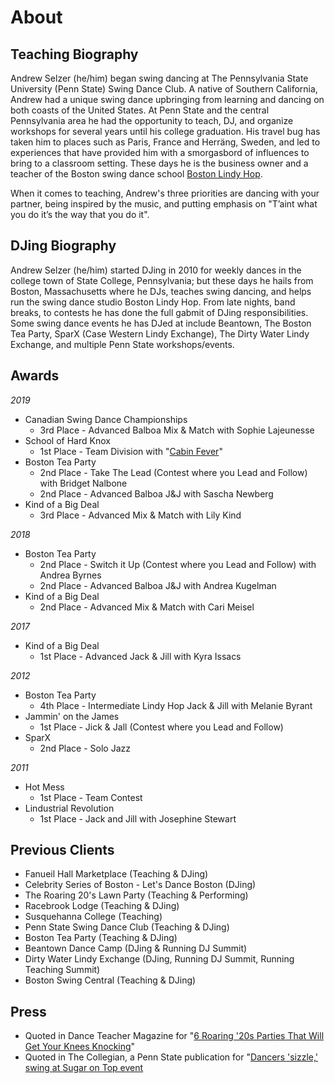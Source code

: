# About

## Teaching Biography

Andrew Selzer (he/him) began swing dancing at The Pennsylvania State University (Penn State) Swing Dance Club. A native of Southern California, Andrew had a unique swing dance upbringing from learning and dancing on both coasts of the United States. At Penn State and the central Pennsylvania area he had the opportunity to teach, DJ, and organize workshops for several years until his college graduation. His travel bug has taken him to places such as Paris, France and Herräng, Sweden, and led to experiences that have provided him with a smorgasbord of influences to bring to a classroom&nbsp;setting. These days he is the business owner and a teacher of the Boston swing dance school [Boston Lindy Hop](https://bostonlindyhop.com).

When it comes to teaching, Andrew's three priorities are dancing with your partner, being inspired by the music, and putting emphasis on "T’aint what you do it’s the way that you do it".

## DJing Biography

Andrew Selzer (he/him) started DJing in 2010 for weekly dances in the college town of State College, Pennsylvania; but these days he hails from Boston, Massachusetts where he DJs, teaches swing dancing, and helps run the swing dance studio Boston Lindy Hop. From late nights, band breaks, to contests he has done the full gabmit of DJing responsibilities. Some swing dance events he has DJed at include Beantown, The Boston Tea Party, SparX (Case Western Lindy Exchange), The Dirty Water Lindy Exchange, and multiple Penn State&nbsp;workshops/events.

## Awards

*2019*
* Canadian Swing Dance Championships
  * 3rd Place - Advanced Balboa Mix & Match with Sophie Lajeunesse
* School of Hard Knox
  * 1st Place - Team Division with "[Cabin Fever](https://www.youtube.com/watch?v=uEzza4WabNc&t=6s)"
* Boston Tea Party
  * 2nd Place - Take The Lead (Contest where you Lead and Follow) with Bridget Nalbone
  * 2nd Place - Advanced Balboa J&J with Sascha Newberg
* Kind of a Big Deal
  * 3rd Place - Advanced Mix & Match with Lily Kind

*2018*
* Boston Tea Party
  * 2nd Place - Switch it Up (Contest where you Lead and Follow) with Andrea Byrnes
  * 2nd Place - Advanced Balboa J&J with Andrea Kugelman
* Kind of a Big Deal
  * 2nd Place - Advanced Mix & Match with Cari Meisel

*2017*
* Kind of a Big Deal
  * 1st Place - Advanced Jack & Jill with Kyra Issacs

*2012*
* Boston Tea Party
  * 4th Place - Intermediate Lindy Hop Jack & Jill with Melanie Byrant
* Jammin' on the James
  * 1st Place - Jick & Jall (Contest where you Lead and Follow)
* SparX
  * 2nd Place - Solo Jazz

*2011*
* Hot Mess
  * 1st Place - Team Contest
* Lindustrial Revolution
  * 1st Place - Jack and Jill with Josephine Stewart

## Previous Clients
* Fanueil Hall Marketplace (Teaching & DJing)
* Celebrity Series of Boston - Let's Dance Boston (DJing)
* The Roaring 20's Lawn Party (Teaching & Performing)
* Racebrook Lodge (Teaching & DJing)
* Susquehanna College (Teaching)
* Penn State Swing Dance Club (Teaching & DJing)
* Boston Tea Party (Teaching & DJing)
* Beantown Dance Camp (DJing & Running DJ Summit)
* Dirty Water Lindy Exchange (DJing, Running DJ Summit, Running Teaching Summit)
* Boston Swing Central (Teaching & DJing)

## Press
* Quoted in Dance Teacher Magazine for "[6 Roaring '20s Parties That Will Get Your Knees Knocking](https://www.dance-teacher.com/6-roaring-20s-parties-that-will-get-your-knees-knocking-2581258043.html)"
* Quoted in The Collegian, a Penn State publication for "[Dancers 'sizzle,' swing at Sugar on Top event](https://www.collegian.psu.edu/archives/article_b2d67814-0d86-5ede-92cb-a25926b1b06e.html)
